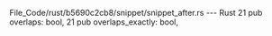 File_Code/rust/b5690c2cb8/snippet/snippet_after.rs --- Rust
21     pub overlaps: bool,                                                                                                                                   21     pub overlaps_exactly: bool,

